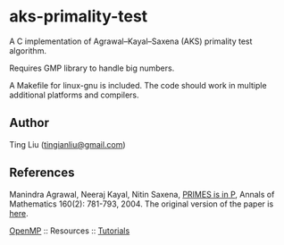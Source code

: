 # aks-primality-test

A C implementation of Agrawal–Kayal–Saxena (AKS) primality test algorithm. 

Requires GMP library to handle big numbers.

A Makefile for linux-gnu is included. The code should work in multiple additional platforms and compilers.

## Author

Ting Liu (tingianliu@gmail.com)

## References

Manindra Agrawal, Neeraj Kayal, Nitin Saxena, [PRIMES is in P](https://www.cse.iitk.ac.in/users/manindra/algebra/primality_v6.pdf), Annals of Mathematics 160(2): 781-793, 2004. The original version of the paper is [here](https://www.cse.iitk.ac.in/users/manindra/algebra/primality_original.pdf).

[OpenMP](https://www.openmp.org/) :: Resources :: [Tutorials](https://www.openmp.org/resources/tutorials-articles/)